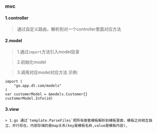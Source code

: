 ### mvc
#### 1.controller
> 通过自定义路由，解析到对一个controller里面对应方法

#### 2.model
> 1.通过`import`方法引入model目录

> 2.初始化model

> 3.调用对应model对应方法
示例:
```
import (
	"go.app.dt.com/models"
)
var customerModel = &models.Customer{}
customerModel.Info(id)
```

#### 3.view
```
> 1.go 通过`template.ParseFiles`把所有嵌套模板解析到模板里面，模板之间相互独立，并行存在，内部存储的是map关系(key是模板名称,value是模板内容),
```